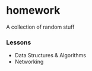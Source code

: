 
# homework

A collection of random stuff




### Lessons

- Data Structures & Algorithms
- Networking
